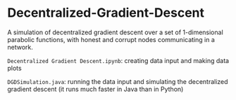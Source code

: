 # Decentralized-Gradient-Descent

A simulation of decentralized gradient descent over a set of 1-dimensional parabolic functions, with honest and corrupt nodes communicating in a network.

``Decentralized Gradient Descent.ipynb``: creating data input and making data plots

``DGDSimulation.java``: running the data input and simulating the decentralized gradient descent (it runs much faster in Java than in Python)
